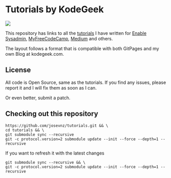 # Tutorials by KodeGeek

![](raspberry_pi4.png)

This repository has links to all the [tutorials](docs/README.md) I have written for [Enable Sysadmin](https://www.redhat.com/sysadmin/users/jose-vicente-nunez), [MyFreeCodeCamp](https://www.freecodecamp.org/news/author/jose-vicente-nunez/), 
[Medium](https://medium.com/@kodegeek-com) and others.

The layout follows a format that is compatible with both GitPages and my own Blog at kodegeek.com.

## License

All code is Open Source, same as the tutorials. If you find any issues, please report it and I will fix them as soon as I can.

Or even better, submit a patch.

## Checking out this repository

```shell
https://github.com/josevnz/tutorials.git && \
cd tutorials && \
git submodule sync --recursive
git -c protocol.version=2 submodule update --init --force --depth=1 --recursive
```


If you want to refresh it with the latest changes

```shell
git submodule sync --recursive && \
git -c protocol.version=2 submodule update --init --force --depth=1 --recursive
```
